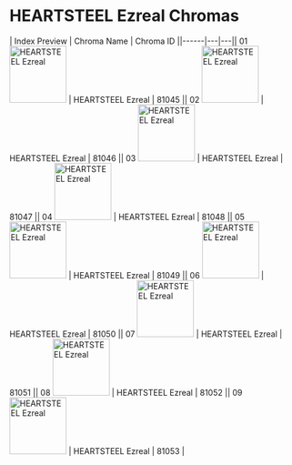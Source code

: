 # HEARTSTEEL Ezreal Chromas

| Index  Preview | Chroma Name | Chroma ID ||------|---|---|| 01  <img src='https://raw.communitydragon.org/latest/plugins/rcp-be-lol-game-data/global/default/v1/champion-chroma-images/81/81045.png' alt='HEARTSTEEL Ezreal' width='100'> | HEARTSTEEL Ezreal | 81045 || 02  <img src='https://raw.communitydragon.org/latest/plugins/rcp-be-lol-game-data/global/default/v1/champion-chroma-images/81/81046.png' alt='HEARTSTEEL Ezreal' width='100'> | HEARTSTEEL Ezreal | 81046 || 03  <img src='https://raw.communitydragon.org/latest/plugins/rcp-be-lol-game-data/global/default/v1/champion-chroma-images/81/81047.png' alt='HEARTSTEEL Ezreal' width='100'> | HEARTSTEEL Ezreal | 81047 || 04  <img src='https://raw.communitydragon.org/latest/plugins/rcp-be-lol-game-data/global/default/v1/champion-chroma-images/81/81048.png' alt='HEARTSTEEL Ezreal' width='100'> | HEARTSTEEL Ezreal | 81048 || 05  <img src='https://raw.communitydragon.org/latest/plugins/rcp-be-lol-game-data/global/default/v1/champion-chroma-images/81/81049.png' alt='HEARTSTEEL Ezreal' width='100'> | HEARTSTEEL Ezreal | 81049 || 06  <img src='https://raw.communitydragon.org/latest/plugins/rcp-be-lol-game-data/global/default/v1/champion-chroma-images/81/81050.png' alt='HEARTSTEEL Ezreal' width='100'> | HEARTSTEEL Ezreal | 81050 || 07  <img src='https://raw.communitydragon.org/latest/plugins/rcp-be-lol-game-data/global/default/v1/champion-chroma-images/81/81051.png' alt='HEARTSTEEL Ezreal' width='100'> | HEARTSTEEL Ezreal | 81051 || 08  <img src='https://raw.communitydragon.org/latest/plugins/rcp-be-lol-game-data/global/default/v1/champion-chroma-images/81/81052.png' alt='HEARTSTEEL Ezreal' width='100'> | HEARTSTEEL Ezreal | 81052 || 09  <img src='https://raw.communitydragon.org/latest/plugins/rcp-be-lol-game-data/global/default/v1/champion-chroma-images/81/81053.png' alt='HEARTSTEEL Ezreal' width='100'> | HEARTSTEEL Ezreal | 81053 |